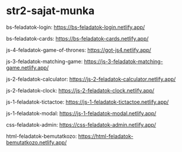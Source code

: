 # str2-sajat-munka

bs-feladatok-login: https://bs-feladatok-login.netlify.app/

bs-feladatok-cards: https://bs-feladatok-cards.netlify.app/

js-4-feladatok-game-of-thrones:
https://got-js4.netlify.app/

js-3-feladatok-matching-game:
https://js-3-feladatok-matching-game.netlify.app/

js-2-feladatok-calculator:
https://js-2-feladatok-calculator.netlify.app/

js-2-feladatok-clock:
https://js-2-feladatok-clock.netlify.app/

js-1-feladatok-tictactoe:
https://js-1-feladatok-tictactoe.netlify.app/

js-1-feladatok-modal:
https://js-1-feladatok-modal.netlify.app/

css-feladatok-admin:
https://css-feladatok-admin.netlify.app/

html-feladatok-bemutatkozo:
https://html-feladatok-bemutatkozo.netlify.app/
